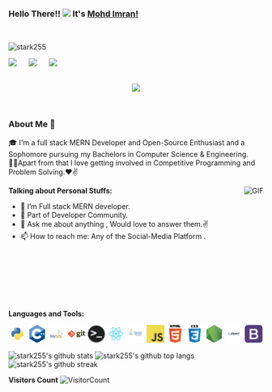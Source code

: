### **Hello There!!** <img src="https://media.giphy.com/media/hvRJCLFzcasrR4ia7z/giphy.gif" width="30px"> It's [Mohd Imran!](https://www.linkedin.com/in/mohd-i-448428190)
<br/>

<p align="left"> <img src="https://komarev.com/ghpvc/?username=stark255&label=Profile%20views&color=0e75b6&style=flat" alt="stark255" /> </p>

<a href="https://www.linkedin.com/in/mohd-i-448428190/">
  <img align="left" width="40px" src="https://cdn.jsdelivr.net/npm/simple-icons@v4/icons/linkedin.svg" />
</a>
<a href="https://www.instagram.com/_mohdimran_500/">
<img align="left" width="40px" src="https://cdn.jsdelivr.net/npm/simple-icons@v4/icons/instagram.svg" />
</a>
<a href="https://twitter.com/stark_255">
  <img align="left" width="40px" src="https://cdn.jsdelivr.net/npm/simple-icons@v3/icons/twitter.svg" />
</a>

<br />
<br/>
<p align="center">
<img height="300" align="center" src="https://octodex.github.com/images/privateinvestocat.jpg" />
</p>
<br/>

### About Me 🚀

🎓 I'm a full stack MERN Developer and Open-Source Enthusiast and a Sophomore pursuing my Bachelors in Computer Science & Engineering.
<br/>
👨‍💻Apart from that I love getting involved in Competitive Programming and Problem Solving.❤✌

<img align="right" alt="GIF" src="https://media.giphy.com/media/USV0ym3bVWQJJmNu3N/giphy.gif" />

**Talking about Personal Stuffs:**
- 🌱 I’m Full stack MERN developer.
- 👯 Part of Developer Community.
- 💬 Ask me about anything , Would love to answer them.✌
- 📫 How to reach me: Any of the Social-Media Platform .

<br/>
<br/>
<br/>
<br/>
<br/>
<br/>


**Languages and Tools:**


<code><img height="35" src="https://raw.githubusercontent.com/github/explore/80688e429a7d4ef2fca1e82350fe8e3517d3494d/topics/python/python.png"></code>
<code><img height="35" src="https://raw.githubusercontent.com/github/explore/80688e429a7d4ef2fca1e82350fe8e3517d3494d/topics/cpp/cpp.png"></code>
<code><img height="35" src="https://raw.githubusercontent.com/github/explore/80688e429a7d4ef2fca1e82350fe8e3517d3494d/topics/mysql/mysql.png"></code>
<code><img height="35" src="https://raw.githubusercontent.com/github/explore/80688e429a7d4ef2fca1e82350fe8e3517d3494d/topics/git/git.png"></code>
<code><img height="35" src="https://raw.githubusercontent.com/github/explore/80688e429a7d4ef2fca1e82350fe8e3517d3494d/topics/terminal/terminal.png"></code>
<code><img height="35" src="https://raw.githubusercontent.com/github/explore/80688e429a7d4ef2fca1e82350fe8e3517d3494d/topics/react/react.png"></code>
<code><img height="35" src="https://raw.githubusercontent.com/github/explore/80688e429a7d4ef2fca1e82350fe8e3517d3494d/topics/java/java.png"></code>
<code><img height="35" src="https://raw.githubusercontent.com/github/explore/80688e429a7d4ef2fca1e82350fe8e3517d3494d/topics/javascript/javascript.png"></code>
<code><img height="35" src="https://raw.githubusercontent.com/github/explore/80688e429a7d4ef2fca1e82350fe8e3517d3494d/topics/html/html.png"></code>
<code><img height="35" src="https://raw.githubusercontent.com/github/explore/80688e429a7d4ef2fca1e82350fe8e3517d3494d/topics/css/css.png"></code>
<code><img height="35" src="https://raw.githubusercontent.com/github/explore/80688e429a7d4ef2fca1e82350fe8e3517d3494d/topics/nodejs/nodejs.png"></code>
<code><img height="35" src="https://raw.githubusercontent.com/github/explore/80688e429a7d4ef2fca1e82350fe8e3517d3494d/topics/jquery/jquery.png"></code>
<code><img height="35" src="https://raw.githubusercontent.com/github/explore/80688e429a7d4ef2fca1e82350fe8e3517d3494d/topics/bootstrap/bootstrap.png"></code>



![stark255's github stats](https://github-readme-stats.vercel.app/api?username=stark255&theme=synthwave&show_icons=true&layout=demo)
![stark255's github top langs](https://github-readme-stats.vercel.app/api/top-langs?username=stark255&show_icons=true&locale=en&layout=demo&theme=gruvbox&langs_count=20&hide=c%5,Vim%2script,CSS,Jupyter%20Notebook,java)
![stark255's github streak](https://github-readme-streak-stats.herokuapp.com/?user=stark255&show_icons=true&locale=en&layout=demo&theme=gruvbox)

**Visitors Count**
![VisitorCount](https://profile-counter.glitch.me/{stark255}/count.svg)
